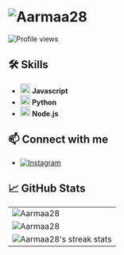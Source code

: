 # <img src="https://readme-typing-svg.herokuapp.com?font=Fira+Code&weight=700&size=30&duration=3000&pause=1000&color=32CD32&background=FFFFFF00&center=true&vCenter=true&width=500&height=50&lines=Hello%2C+I'm+Aarmaa28!+%F0%9F%91%8B" alt="Aarmaa28" />

![Profile views](https://komarev.com/ghpvc/?username=Aarmaa28&style=flat-square&color=brightgreen)

## 🛠 Skills

- <img src="https://skillicons.dev/icons?i=javascript" alt="JavaScript" width="20" height="20"/> **Javascript**
- <img src="https://skillicons.dev/icons?i=python" alt="Python" width="20" height="20"/> **Python**
- <img src="https://skillicons.dev/icons?i=nodejs" alt="Node.js" width="20" height="20"/> **Node.js**

## 📫 Connect with me

- [![Instagram](https://img.shields.io/badge/Instagram-FF1493?style=for-the-badge&logo=instagram&logoColor=white)](https://www.instagram.com/aarmaa_28)

## 📈 GitHub Stats

<table>
  <tr>
    <td>
      <img align="left" src="https://github-readme-stats-one-bice.vercel.app/api?username=Aarmaa28&show_icons=true&theme=radical&include_all_commits=true&count_private=true&hide_border=true&show=reviews,discussions_started,discussions_answered,prs_merged,prs_merged_percentage&role=OWNER,ORGANIZATION_MEMBER,COLLABORATOR" alt="Aarmaa28" />
    </td>
  </tr>
  <tr>
    <td>
      <img align="center" src="https://github-readme-stats.vercel.app/api/top-langs?username=Aarmaa28&show_icons=true&locale=en&theme=radical&hide_border=true&hide_progress=true&size_weight=0.5&count_weight=0.5" alt="Aarmaa28" />
    </td>
  </tr>
  <tr>
    <td colspan="2" align="center">
      <img src="http://github-readme-streak-stats.herokuapp.com?user=Aarmaa28&theme=radical&hide_border=true" alt="Aarmaa28's streak stats" />
    </td>
  </tr>
</table>
